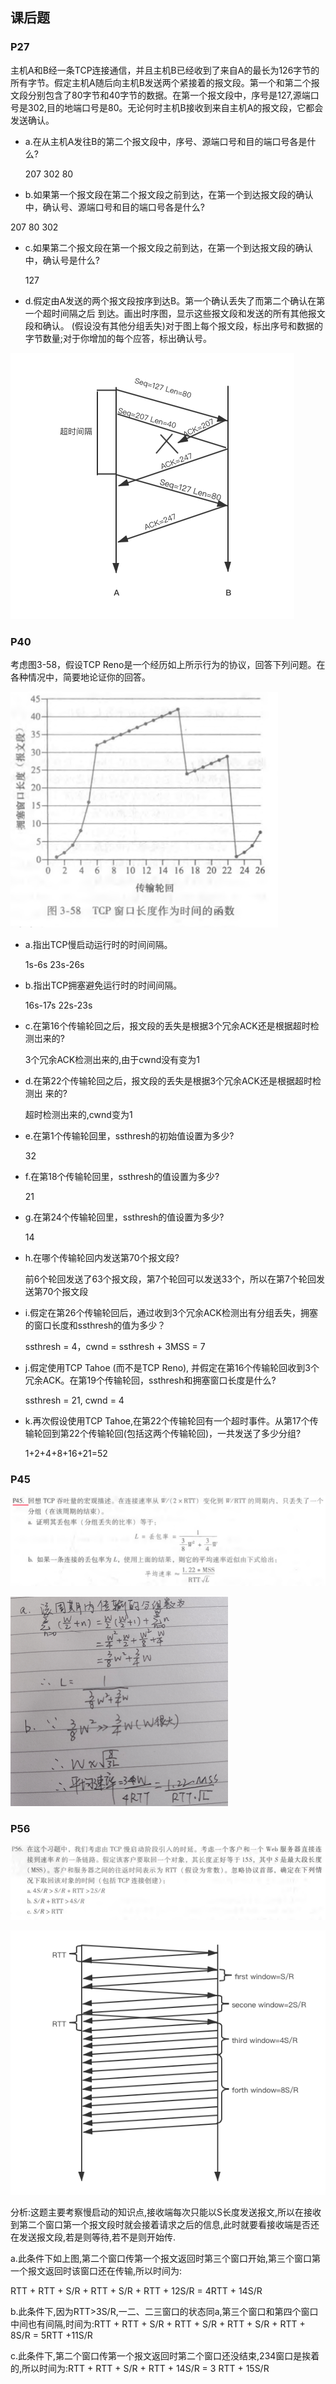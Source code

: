 ## 课后题

### **P27**

主机A和B经一条TCP连接通信，并且主机B已经收到了来自A的最长为126字节的所有字节。假定主机A随后向主机B发送两个紧接着的报文段。第一个和第二个报文段分别包含了80字节和40字节的数据。在第一个报文段中，序号是127,源端口号是302,目的地端口号是80。无论何时主机B接收到来自主机A的报文段，它都会发送确认。

* a.在从主机A发往B的第二个报文段中，序号、源端口号和目的端口号各是什么? 

  207	302	80

*  b.如果第一个报文段在第二个报文段之前到达，在第一个到达报文段的确认中，确认号、源端口号和目的端口号各是什么?

  207	80	302

* c.如果第二个报文段在第一个报文段之前到达，在第一个到达报文段的确认中，确认号是什么? 

  127

* d.假定由A发送的两个报文段按序到达B。第一个确认丢失了而第二个确认在第一个超时间隔之后 到达。画出时序图，显示这些报文段和发送的所有其他报文段和确认。 (假设没有其他分组丢失)对于图上每个报文段，标出序号和数据的字节数量;对于你增加的每个应答，标出确认号。

![P27-d](2017302580284-hw6.assets/P27-d.png)



### **P40**

考虑图3-58，假设TCP Reno是一个经历如上所示行为的协议，回答下列问题。在各种情况中，简要地论证你的回答。

![3-58](2017302580284-hw6.assets/3-58.png)

* a.指出TCP慢启动运行时的时间间隔。

  1s-6s 23s-26s

* b.指出TCP拥塞避免运行时的时间间隔。

  16s-17s 22s-23s

* c.在第16个传输轮回之后，报文段的丢失是根据3个冗余ACK还是根据超时检测岀来的? 

  3个冗余ACK检测出来的,由于cwnd没有变为1

* d.在第22个传输轮回之后，报文段的丢失是根据3个冗余ACK还是根据超时检测出
   来的? 

  超时检测出来的,cwnd变为1

* e.在第1个传输轮回里，ssthresh的初始值设置为多少?

  32

* f.在第18个传输轮回里，ssthresh的值设置为多少? 

  21

* g.在第24个传输轮回里，ssthresh的值设置为多少? 

  14

* h.在哪个传输轮回内发送第70个报文段?

  前6个轮回发送了63个报文段，第7个轮回可以发送33个，所以在第7个轮回发送第70个报文段

* i.假定在第26个传输轮回后，通过收到3个冗余ACK检测出有分组丢失，拥塞的窗口长度和ssthresh的值为多少？

  ssthresh = 4，cwnd = ssthresh + 3MSS = 7

* j.假定使用TCP Tahoe (而不是TCP Reno), 并假定在第16个传输轮回收到3个冗余ACK。在第19个传输轮回，ssthresh和拥塞窗口长度是什么?

  ssthresh = 21, cwnd = 4

* k.再次假设使用TCP Tahoe,在第22个传输轮回有一个超时事件。从第17个传输轮回到第22个传输轮回(包括这两个传输轮回)，一共发送了多少分组?

  1+2+4+8+16+21=52



### **P45**

![P45](2017302580284-hw6.assets/P45.png)

![P45-ans](2017302580284-hw6.assets/P45-ans.png)



### **P56**

![P56](2017302580284-hw6.assets/P56.png)

![P56-a](2017302580284-hw6.assets/P56-a.png)

分析:这题主要考察慢启动的知识点,接收端每次只能以S长度发送报文,所以在接收到第二个窗口第一个报文段时就会接着请求之后的信息,此时就要看接收端是否还在发送报文段,若是则等待,若不是则开始传.



a.此条件下如上图,第二个窗口传第一个报文返回时第三个窗口开始,第三个窗口第一个报文返回时该窗口还在传输,所以时间为:

RTT + RTT + S/R + RTT + S/R + RTT + 12S/R = 4RTT + 14S/R

b.此条件下,因为RTT>3S/R,一二、二三窗口的状态同a,第三个窗口和第四个窗口中间也有间隔,时间为:RTT + RTT + S/R + RTT + S/R + RTT + S/R + RTT + 8S/R = 5RTT +11S/R

c.此条件下,第二个窗口传第一个报文返回时第二个窗口还没结束,234窗口是挨着的,所以时间为:RTT + RTT + S/R + RTT + 14S/R = 3 RTT + 15S/R